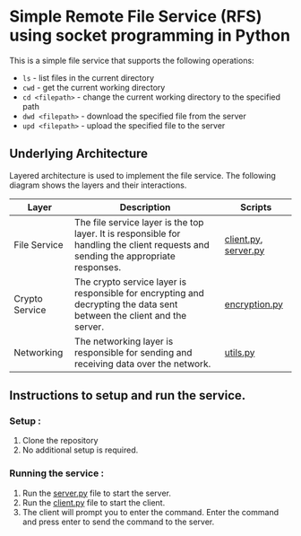 # Simple Remote File Service (RFS) using socket programming in Python

This is a simple file service that supports the following operations:

- `ls` - list files in the current directory
- `cwd` - get the current working directory
- `cd <filepath>` - change the current working directory to the specified path
- `dwd <filepath>` - download the specified file from the server
- `upd <filepath>` - upload the specified file to the server

## Underlying Architecture

Layered architecture is used to implement the file service. The following diagram shows the layers and their interactions.

Layer | Description | Scripts
--- | --- | ---
File Service | The file service layer is the top layer. It is responsible for handling the client requests and sending the appropriate responses. | [client.py](https://github.com/Dhyey-Thummar/networks-assignment-1/blob/master/client.py), [server.py](https://github.com/Dhyey-Thummar/networks-assignment-1/blob/master/server.py)
Crypto Service | The crypto service layer is responsible for encrypting and decrypting the data sent between the client and the server. | [encryption.py](https://github.com/Dhyey-Thummar/networks-assignment-1/blob/master/encryption.py)
Networking | The networking layer is responsible for sending and receiving data over the network. | [utils.py](https://github.com/Dhyey-Thummar/networks-assignment-1/blob/master/utils.py)

## Instructions to setup and run the service.

### Setup :

1. Clone the repository
2. No additional setup is required.

### Running the service :

1. Run the [server.py](https://github.com/Dhyey-Thummar/networks-assignment-1/blob/master/server.py) file to start the server.
2. Run the [client.py](https://github.com/Dhyey-Thummar/networks-assignment-1/blob/master/client.py) file to start the client.
3. The client will prompt you to enter the command. Enter the command and press enter to send the command to the server.

#

